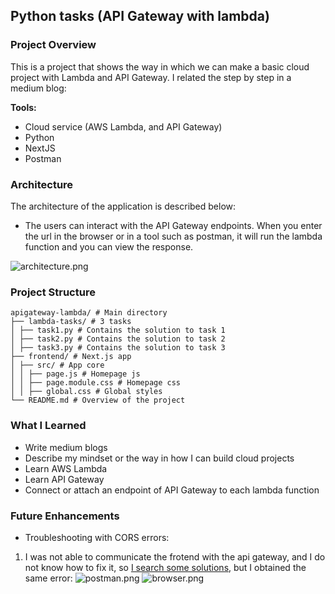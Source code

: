 ## Python tasks (API Gateway with lambda)

### Project Overview
This is a project that shows the way in which we can make a basic cloud project with Lambda and API Gateway. I related the step by step in a medium blog:

**Tools:**
- Cloud service (AWS Lambda, and API Gateway)
- Python
- NextJS
- Postman

### Architecture
The architecture of the application is described below:
- The users can interact with the API Gateway endpoints. When you enter the url in the browser or in a tool such as postman, it will run the lambda function and you can view the response.

![architecture.png](/images/architecture.png)

### Project Structure
```
apigateway-lambda/ # Main directory
├── lambda-tasks/ # 3 tasks
│ ├── task1.py # Contains the solution to task 1
│ ├── task2.py # Contains the solution to task 2
│ ├── task3.py # Contains the solution to task 3
├── frontend/ # Next.js app
│ ├── src/ # App core
│ │ ├── page.js # Homepage js
│ │ ├── page.module.css # Homepage css
│ │ ├── global.css # Global styles
└── README.md # Overview of the project
```

### What I Learned
- Write medium blogs
- Describe my mindset or the way in how I can build cloud projects
- Learn AWS Lambda
- Learn API Gateway
- Connect or attach an endpoint of API Gateway to each lambda function

### Future Enhancements
- Troubleshooting with CORS errors:
1) I was not able to communicate the frotend with the api gateway, and I do not know how to fix it, so [I search some solutions](https://docs.aws.amazon.com/apigateway/latest/developerguide/http-api-cors.html "I search some solutions"), but I obtained the same error:
![postman.png](/images/postman.jpg)
![browser.png](/images/browser.jpg)